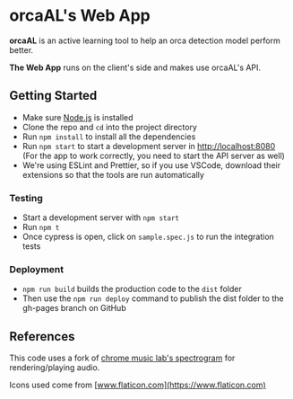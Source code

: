# orcaAL's Web App

**orcaAL** is an active learning tool to help an orca detection model perform better.

**The Web App** runs on the client's side and makes use orcaAL's API.

## Getting Started

-   Make sure [Node.js](http://nodejs.org) is installed
-   Clone the repo and `cd` into the project directory
-   Run `npm install` to install all the dependencies
-   Run `npm start` to start a development server in [http://localhost:8080](http://localhost:8080) (For the app to work correctly, you need to start the API server as well)
-   We're using ESLint and Prettier, so if you use VSCode, download their extensions so that the tools are run automatically

### Testing

-   Start a development server with `npm start`
-   Run `npm t`
-   Once cypress is open, click on `sample.spec.js` to run the integration tests

### Deployment

-   `npm run build` builds the production code to the `dist` folder
-   Then use the `npm run deploy` command to publish the dist folder to the gh-pages branch on GitHub

## References

This code uses a fork of [chrome music lab's spectrogram](https://github.com/googlecreativelab/chrome-music-lab/tree/master/spectrogram) for rendering/playing audio.

Icons used come from [www.flaticon.com](https://www.flaticon.com)
